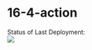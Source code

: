 # 16-4-action

Status of Last Deployment:<br>
<img src="https://github.com/DimaRT-ED/16-4-actions/workflows/First-Action/badge.svg?branch=master"><br>
